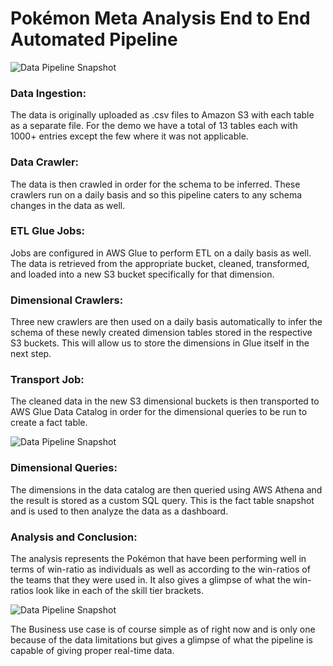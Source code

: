# Pokémon Meta Analysis End to End Automated Pipeline

![Data Pipeline Snapshot](https://github.com/saadtariq38/Competitive-Pokemon-Meta-Analysis-Pipeline/blob/master/Pipeline_Snapshots/DataPipelineDiagram.png)

### Data Ingestion:
The data is originally uploaded as .csv files to Amazon S3 with each table as a separate file. For the demo we have a total of 13 tables each with 1000+ entries except the few where it was not applicable.

### Data Crawler:
The data is then crawled in order for the schema to be inferred. These crawlers run on a daily basis and so this pipeline caters to any schema changes in the data as well.

### ETL Glue Jobs:
Jobs are configured in AWS Glue to perform ETL on a daily basis as well. The data is retrieved from the appropriate bucket, cleaned, transformed, and loaded into a new S3 bucket specifically for that dimension.

### Dimensional Crawlers:
Three new crawlers are then used on a daily basis automatically to infer the schema of these newly created dimension tables stored in the respective S3 buckets. This will allow us to store the dimensions in Glue itself in the next step.

### Transport Job:
The cleaned data in the new S3 dimensional buckets is then transported to AWS Glue Data Catalog in order for the dimensional queries to be run to create a fact table.

![Data Pipeline Snapshot](https://github.com/saadtariq38/Competitive-Pokemon-Meta-Analysis-Pipeline/blob/master/Pipeline_Snapshots/FactTableSnapshot.png)

### Dimensional Queries:
The dimensions in the data catalog are then queried using AWS Athena and the result is stored as a custom SQL query. This is the fact table snapshot and is used to then analyze the data as a dashboard.

### Analysis and Conclusion:
The analysis represents the Pokémon that have been performing well in terms of win-ratio as individuals as well as according to the win-ratios of the teams that they were used in. It also gives a glimpse of what the win-ratios look like in each of the skill tier brackets.

![Data Pipeline Snapshot](https://github.com/saadtariq38/Competitive-Pokemon-Meta-Analysis-Pipeline/blob/master/Pipeline_Snapshots/Dashboard_github.png)

The Business use case is of course simple as of right now and is only one because of the data limitations but gives a glimpse of what the pipeline is capable of giving proper real-time data.
